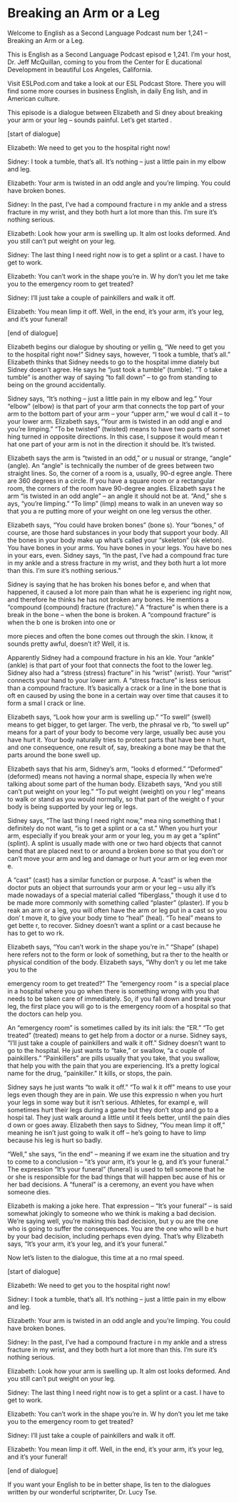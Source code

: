 # Breaking an Arm or a Leg

Welcome to English as a Second Language Podcast num ber 1,241 – Breaking an Arm or a Leg.

This is English as a Second Language Podcast episod e 1,241. I’m your host, Dr. Jeff McQuillan, coming to you from the Center for E ducational Development in beautiful Los Angeles, California.

Visit ESLPod.com and take a look at our ESL Podcast  Store. There you will find some more courses in business English, in daily Eng lish, and in American culture.

This episode is a dialogue between Elizabeth and Si dney about breaking your arm or your leg – sounds painful. Let’s get started .

[start of dialogue]

Elizabeth: We need to get you to the hospital right  now!

Sidney: I took a tumble, that’s all. It’s nothing –  just a little pain in my elbow and leg.

Elizabeth: Your arm is twisted in an odd angle and you’re limping. You could have broken bones.

Sidney: In the past, I’ve had a compound fracture i n my ankle and a stress fracture in my wrist, and they both hurt a lot more  than this. I’m sure it’s nothing serious.

Elizabeth: Look how your arm is swelling up. It alm ost looks deformed. And you still can’t put weight on your leg.

Sidney: The last thing I need right now is to get a  splint or a cast. I have to get to work.

Elizabeth: You can’t work in the shape you’re in. W hy don’t you let me take you to the emergency room to get treated?

Sidney: I’ll just take a couple of painkillers and walk it off.

Elizabeth: You mean limp it off. Well, in the end, it’s your arm, it’s your leg, and it’s your funeral!

[end of dialogue]

Elizabeth begins our dialogue by shouting or yellin g, “We need to get you to the hospital right now!” Sidney says, however, “I took a tumble, that’s all.” Elizabeth thinks that Sidney needs to go to the hospital imme diately but Sidney doesn’t agree. He says he “just took a tumble” (tumble). “T o take a tumble” is another way of saying “to fall down” – to go from standing to being on the ground accidentally.

Sidney says, “It’s nothing – just a little pain in my elbow and leg.” Your “elbow” (elbow) is that part of your arm that connects the top part of your arm to the bottom part of your arm – your “upper arm,” we woul d call it – to your lower arm. Elizabeth says, “Your arm is twisted in an odd angl e and you’re limping.” “To be twisted” (twisted) means to have two parts of somet hing turned in opposite directions. In this case, I suppose it would mean t hat one part of your arm is not in the direction it should be. It’s twisted.

Elizabeth says the arm is “twisted in an odd,” or u nusual or strange, “angle” (angle). An “angle” is technically the number of de grees between two straight lines. So, the corner of a room is a, usually, 90-d egree angle. There are 360 degrees in a circle. If you have a square room or a  rectangular room, the corners of the room have 90-degree angles. Elizabeth says t he arm “is twisted in an odd angle” – an angle it should not be at. “And,” she s ays, “you’re limping.” “To limp” (limp) means to walk in an uneven way so that you a re putting more of your weight on one leg versus the other.

Elizabeth says, “You could have broken bones” (bone s). Your “bones,” of course, are those hard substances in your body that support  your body. All the bones in your body make up what’s called your “skeleton” (sk eleton). You have bones in your arms. You have bones in your legs. You have bo nes in your ears, even. Sidney says, “In the past, I’ve had a compound frac ture in my ankle and a stress fracture in my wrist, and they both hurt a lot more  than this. I’m sure it’s nothing serious.”

Sidney is saying that he has broken his bones befor e, and when that happened, it caused a lot more pain than what he is experienc ing right now, and therefore he thinks he has not broken any bones. He mentions a “compound (compound) fracture (fracture).” A “fracture” is when there is  a break in the bone – when the bone is broken. A “compound fracture” is when the b one is broken into one or

more pieces and often the bone comes out through the skin. I know, it sounds pretty awful, doesn’t it? Well, it is.

Apparently Sidney had a compound fracture in his an kle. Your “ankle” (ankle) is that part of your foot that connects the foot to the lower leg. Sidney also had a “stress (stress) fracture” in his “wrist” (wrist). Your “wrist” connects your hand to your lower arm. A “stress fracture” is less serious  than a compound fracture. It’s basically a crack or a line in the bone that is oft en caused by using the bone in a certain way over time that causes it to form a smal l crack or line.

Elizabeth says, “Look how your arm is swelling up.”  “To swell” (swell) means to get bigger, to get larger. The verb, the phrasal ve rb, “to swell up” means for a part of your body to become very large, usually bec ause you have hurt it. Your body naturally tries to protect parts that have bee n hurt, and one consequence, one result of, say, breaking a bone may be that the  parts around the bone swell up.

Elizabeth says that his arm, Sidney’s arm, “looks d eformed.” “Deformed” (deformed) means not having a normal shape, especia lly when we’re talking about some part of the human body. Elizabeth says, “And you still can’t put weight on your leg.” “To put weight (weight) on you r leg” means to walk or stand as you would normally, so that part of the weight o f your body is being supported by your leg or legs.

Sidney says, “The last thing I need right now,” mea ning something that I definitely do not want, “is to get a splint or a ca st.” When you hurt your arm, especially if you break your arm or your leg, you m ay get a “splint” (splint). A splint is usually made with one or two hard objects  that cannot bend that are placed next to or around a broken bone so that you don’t or can’t move your arm and leg and damage or hurt your arm or leg even mor e.

A “cast” (cast) has a similar function or purpose. A “cast” is when the doctor puts an object that surrounds your arm or your leg – usu ally it’s made nowadays of a special material called “fiberglass,” though it use d to be made more commonly with something called “plaster” (plaster). If you b reak an arm or a leg, you will often have the arm or leg put in a cast so you don’ t move it, to give your body time to “heal” (heal). “To heal” means to get bette r, to recover. Sidney doesn’t want a splint or a cast because he has to get to wo rk.

Elizabeth says, “You can’t work in the shape you’re  in.” “Shape” (shape) here refers not to the form or look of something, but ra ther to the health or physical condition of the body. Elizabeth says, “Why don’t y ou let me take you to the

emergency room to get treated?” The “emergency room ” is a special place in a hospital where you go when there is something wrong  with you that needs to be taken care of immediately. So, if you fall down and  break your leg, the first place you will go to is the emergency room of a hospital so that the doctors can help you.

An “emergency room” is sometimes called by its init ials: the “ER.” “To get treated” (treated) means to get help from a doctor or a nurse. Sidney says, “I’ll just take a couple of painkillers and walk it off.”  Sidney doesn’t want to go to the hospital. He just wants to “take,” or swallow, “a c ouple of painkillers.” “Painkillers” are pills usually that you take, that you swallow, that help you with the pain that you are experiencing. It’s a pretty logical name for the drug, “painkiller.” It kills, or stops, the pain.

Sidney says he just wants “to walk it off.” “To wal k it off” means to use your legs even though they are in pain. We use this expressio n when you hurt your legs in some way but it isn’t serious. Athletes, for exampl e, will sometimes hurt their legs during a game but they don’t stop and go to a hospi tal. They just walk around a little until it feels better, until the pain dies d own or goes away. Elizabeth then says to Sidney, “You mean limp it off,” meaning he isn’t just going to walk it off – he’s going to have to limp because his leg is hurt so badly.

“Well,” she says, “in the end” – meaning if we exam ine the situation and try to come to a conclusion – “it’s your arm, it’s your le g, and it’s your funeral.” The expression “It’s your funeral” (funeral) is used to  tell someone that he or she is responsible for the bad things that will happen bec ause of his or her bad decisions. A “funeral” is a ceremony, an event you have when someone dies.

Elizabeth is making a joke here. That expression – “It’s your funeral” – is said somewhat jokingly to someone who we think is making  a bad decision. We’re saying well, you’re making this bad decision, but y ou are the one who is going to suffer the consequences. You are the one who will b e hurt by your bad decision, including perhaps even dying. That’s why Elizabeth says, “It’s your arm, it’s your leg, and it’s your funeral.”

Now let’s listen to the dialogue, this time at a no rmal speed.

[start of dialogue]

Elizabeth: We need to get you to the hospital right  now!

Sidney: I took a tumble, that’s all. It’s nothing –  just a little pain in my elbow and leg.

Elizabeth: Your arm is twisted in an odd angle and you’re limping. You could have broken bones.

Sidney: In the past, I’ve had a compound fracture i n my ankle and a stress fracture in my wrist, and they both hurt a lot more  than this. I’m sure it’s nothing serious.

Elizabeth: Look how your arm is swelling up. It alm ost looks deformed. And you still can’t put weight on your leg.

Sidney: The last thing I need right now is to get a  splint or a cast. I have to get to work.

Elizabeth: You can’t work in the shape you’re in. W hy don’t you let me take you to the emergency room to get treated?

Sidney: I’ll just take a couple of painkillers and walk it off.

Elizabeth: You mean limp it off. Well, in the end, it’s your arm, it’s your leg, and it’s your funeral!

[end of dialogue]

If you want your English to be in better shape, lis ten to the dialogues written by our wonderful scriptwriter, Dr. Lucy Tse.



